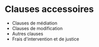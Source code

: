 # Clauses accessoires



* Clauses de médiation
* Clauses de modification
* Autres clauses
* Frais d'intervention et de justice

